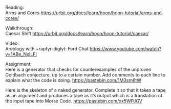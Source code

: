 Reading: <br>
Arms and Cores
https://urbit.org/docs/learn/hoon/hoon-tutorial/arms-and-cores/

Walkthrough: <br>
Caesar Shift
https://urbit.org/docs/learn/hoon/hoon-tutorial/caesar/

Video: <br>
Areology with ~rapfyr-diglyt: Ford Chat
https://www.youtube.com/watch?v=1ABe_NxILFI

Assignment:<br>
Here is a generator that checks for counterexamples of the unproven Goldbach conjecture, up to a certain number. Add comments to each line to explain what the code is doing.
https://pastebin.com/1M3sm6tW


Here is the skeleton of a naked generator. Complete it so that it takes a tape as an argument and produces a tape as it’s output which is a translation of the input tape into Morse Code. 
https://pastebin.com/xx5WPJGV
